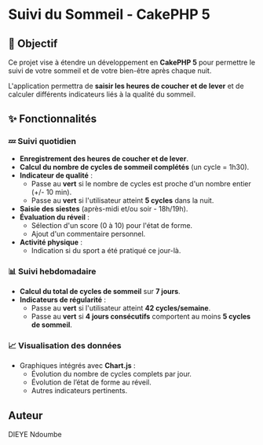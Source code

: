 # Suivi du Sommeil - CakePHP 5  

## 📌 Objectif  
Ce projet vise à étendre un développement en **CakePHP 5** pour permettre le suivi de votre sommeil et de votre bien-être après chaque nuit.  

L'application permettra de **saisir les heures de coucher et de lever** et de calculer différents indicateurs liés à la qualité du sommeil.  

## ✨ Fonctionnalités  

### 💤 Suivi quotidien  
- **Enregistrement des heures de coucher et de lever**.  
- **Calcul du nombre de cycles de sommeil complétés** (un cycle = 1h30).  
- **Indicateur de qualité** :
  - Passe au **vert** si le nombre de cycles est proche d'un nombre entier (+/- 10 min).  
  - Passe au **vert** si l'utilisateur atteint **5 cycles** dans la nuit.  
- **Saisie des siestes** (après-midi et/ou soir - 18h/19h).  
- **Évaluation du réveil** :
  - Sélection d'un score (0 à 10) pour l'état de forme.  
  - Ajout d'un commentaire personnel.  
- **Activité physique** :
  - Indication si du sport a été pratiqué ce jour-là.  

### 📊 Suivi hebdomadaire  
- **Calcul du total de cycles de sommeil** sur **7 jours**.  
- **Indicateurs de régularité** :
  - Passe au **vert** si l'utilisateur atteint **42 cycles/semaine**.  
  - Passe au **vert** si **4 jours consécutifs** comportent au moins **5 cycles de sommeil**.  

### 📈 Visualisation des données  
- Graphiques intégrés avec **Chart.js** :
  - Évolution du nombre de cycles complets par jour.  
  - Évolution de l’état de forme au réveil.  
  - Autres indicateurs pertinents.  

##  Auteur  
DIEYE Ndoumbe
